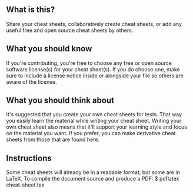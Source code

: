 What is this?
-------------
Share your cheat sheets, collaboratively create cheat sheets, or add any useful free and open source cheat sheets by others.


What you should know
--------------------
If you're contributing, you're free to choose any free or open source software license(s) for your cheat sheet(s).
If you do choose one, make sure to include a license notice inside or alongside your file so others are aware of the license.


What you should think about
---------------------------
It's suggested that you create your own cheat sheets for tests. That way you easily learn the material while writing your cheat sheet.
Writing your own cheat sheet also means that it'll support your learning style and focus on the material you want.
If you prefer, you can make derivative cheat sheets from those that are found here.


Instructions
------------
Some cheat sheets will already be in a readable format, but some are in LaTeX.
To compile the document source and produce a PDF:
    $ pdflatex cheat-sheet.tex
